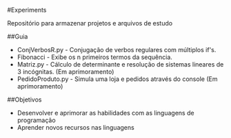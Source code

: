 #Experiments

Repositório para armazenar projetos e arquivos de estudo

##Guia

* ConjVerbosR.py - Conjugação de verbos regulares com múltiplos if's.
* Fibonacci - Exibe os n primeiros termos da sequência.
* Matriz.py - Cálculo de determinante e resolução de sistemas lineares de 3 incógnitas. (Em aprimoramento)
* PedidoProduto.py - Simula uma loja e pedidos através do console (Em aprimoramento)

##Objetivos

- Desenvolver e aprimorar as habilidades com as linguagens de programação
- Aprender novos recursos nas linguagens

